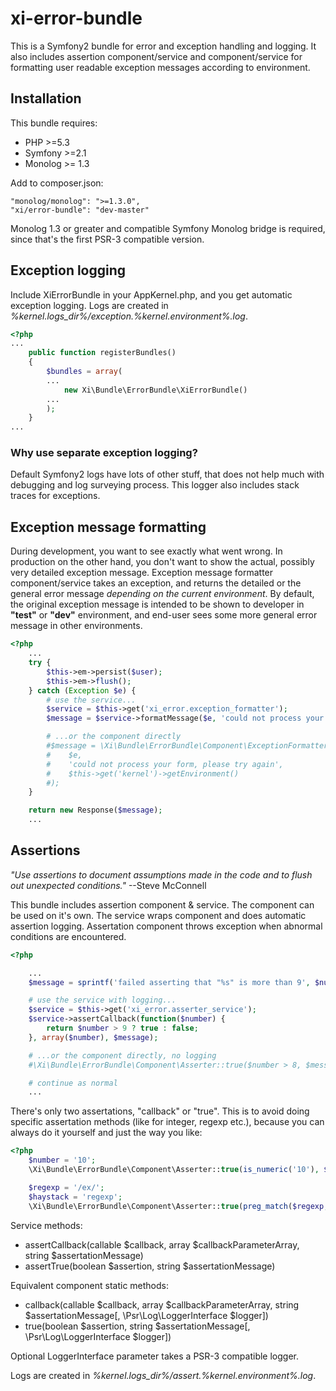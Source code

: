 # xi-error-bundle

This is a Symfony2 bundle for error and exception handling and logging. It also includes assertion component/service and component/service for formatting user readable exception messages according to environment.

## Installation

This bundle requires:
* PHP >=5.3
* Symfony >=2.1
* Monolog >= 1.3

Add to composer.json:

    "monolog/monolog": ">=1.3.0",
    "xi/error-bundle": "dev-master"

Monolog 1.3 or greater and compatible Symfony Monolog bridge is required, since that's the first PSR-3 compatible version.

## Exception logging

Include XiErrorBundle in your AppKernel.php, and you get automatic exception logging. Logs are created in *%kernel.logs_dir%/exception.%kernel.environment%.log*.

```php
<?php
...
    public function registerBundles()
    {
        $bundles = array(
        ...
            new Xi\Bundle\ErrorBundle\XiErrorBundle()
        ...
        );
    }
...
```

### Why use separate exception logging?

Default Symfony2 logs have lots of other stuff, that does not help much with debugging and log surveying process. This logger also includes stack traces for exceptions.

## Exception message formatting

During development, you want to see exactly what went wrong. In production on the other hand, you don't want to show the actual, possibly very detailed exception message. Exception message formatter component/service takes an exception, and returns the detailed or the general error message *depending on the current environment*. By default, the original exception message is intended to be shown to developer in **"test"** or **"dev"** environment, and end-user sees some more general error message in other environments.

```php
<?php
    ...
    try {
        $this->em->persist($user);
        $this->em->flush();
    } catch (Exception $e) {
        # use the service...
        $service = $this->get('xi_error.exception_formatter');
        $message = $service->formatMessage($e, 'could not process your form, please try again');

        # ...or the component directly
        #$message = \Xi\Bundle\ErrorBundle\Component\ExceptionFormatter::formatMessage(
        #    $e,
        #    'could not process your form, please try again',
        #    $this->get('kernel')->getEnvironment()
        #);
    }

    return new Response($message);
    ...
```

## Assertions

*"Use assertions to document assumptions made in the code and to flush out unexpected conditions."* --Steve McConnell

This bundle includes assertion component & service. The component can be used on it's own. The service wraps component and does automatic assertion logging. Assertation component throws exception when abnormal conditions are encountered.

```php
<?php

    ...
    $message = sprintf('failed asserting that "%s" is more than 9', $number);

    # use the service with logging...
    $service = $this->get('xi_error.asserter_service');
    $service->assertCallback(function($number) {
        return $number > 9 ? true : false;
    }, array($number), $message);

    # ...or the component directly, no logging
    #\Xi\Bundle\ErrorBundle\Component\Asserter::true($number > 8, $message);

    # continue as normal
    ...

```

There's only two assertations, "callback" or "true". This is to avoid doing specific assertation methods (like for integer, regexp etc.), because you can always do it yourself and just the way you like:

```php
<?php
    $number = '10';
    \Xi\Bundle\ErrorBundle\Component\Asserter::true(is_numeric('10'), $number . ' was not numeric');

    $regexp = '/ex/';
    $haystack = 'regexp';
    \Xi\Bundle\ErrorBundle\Component\Asserter::true(preg_match($regexp, $haystack), sprintf('"%s" did not match regexp "%s"', $haystack, $regexp));
```

Service methods:
* assertCallback(callable $callback, array $callbackParameterArray, string $assertationMessage)
* assertTrue(boolean $assertion, string $assertationMessage)

Equivalent component static methods:
* callback(callable $callback, array $callbackParameterArray, string $assertationMessage[, \Psr\Log\LoggerInterface $logger])
* true(boolean $assertion, string $assertationMessage[, \Psr\Log\LoggerInterface $logger])

Optional LoggerInterface parameter takes a PSR-3 compatible logger.

Logs are created in *%kernel.logs_dir%/assert.%kernel.environment%.log*.
